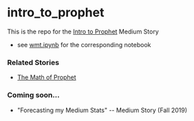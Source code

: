 # intro_to_prophet
This is the repo for the [Intro to Prophet](https://medium.com/future-vision/intro-to-prophet-9d5b1cbd674e) Medium Story 
- see [wmt.ipynb](https://github.com/gumdropsteve/intro_to_prophet/blob/master/wmt.ipynb) for the corresponding notebook

### Related Stories
- [The Math of Prophet](https://medium.com/future-vision/the-math-of-prophet-46864fa9c55a)

### Coming soon...
- "Forecasting my Medium Stats" -- Medium Story (Fall 2019)
